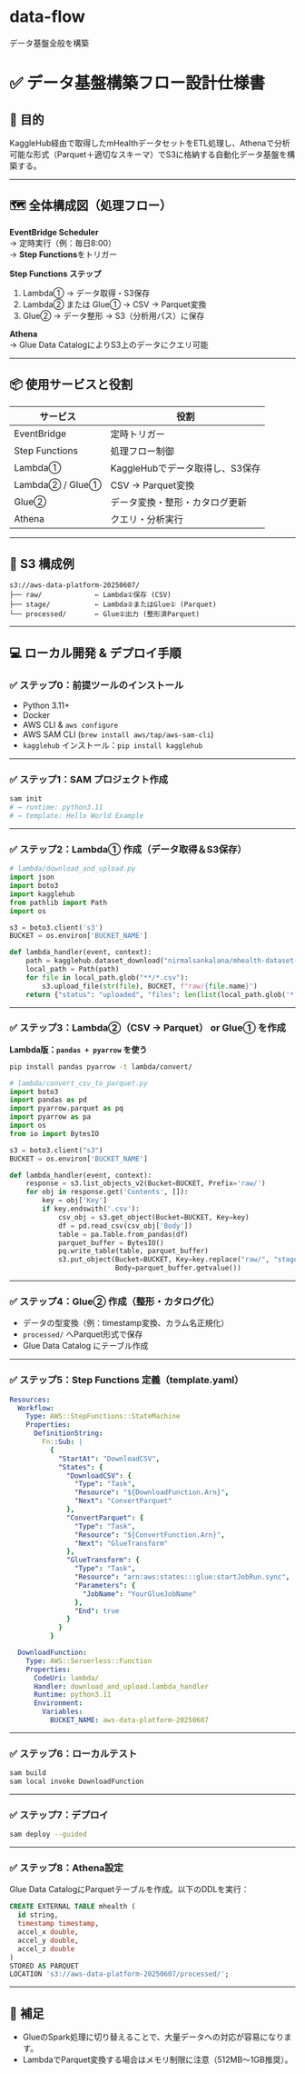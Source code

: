 # data-flow
データ基盤全般を構築

# ✅ データ基盤構築フロー設計仕様書

## 🎯 目的

KaggleHub経由で取得したmHealthデータセットをETL処理し、Athenaで分析可能な形式（Parquet＋適切なスキーマ）でS3に格納する自動化データ基盤を構築する。

---

## 🗺️ 全体構成図（処理フロー）

**EventBridge Scheduler**  
→ 定時実行（例：毎日8:00）  
→ **Step Functions**をトリガー

**Step Functions ステップ**
1. Lambda① → データ取得・S3保存  
2. Lambda② または Glue① → CSV → Parquet変換  
3. Glue② → データ整形 → S3（分析用パス）に保存

**Athena**  
→ Glue Data CatalogによりS3上のデータにクエリ可能

---

## 📦 使用サービスと役割

| サービス       | 役割                                       |
|----------------|--------------------------------------------|
| EventBridge    | 定時トリガー                               |
| Step Functions | 処理フロー制御                             |
| Lambda①        | KaggleHubでデータ取得し、S3保存            |
| Lambda② / Glue①| CSV → Parquet変換                          |
| Glue②          | データ変換・整形・カタログ更新             |
| Athena         | クエリ・分析実行                           |

---

## 🧱 S3 構成例

```
s3://aws-data-platform-20250607/
├── raw/             ← Lambda①保存 (CSV)
├── stage/           ← Lambda②またはGlue① (Parquet)
└── processed/       ← Glue②出力 (整形済Parquet)
```

---

## 💻 ローカル開発 & デプロイ手順

### ✅ ステップ0：前提ツールのインストール

- Python 3.11+
- Docker
- AWS CLI & `aws configure`
- AWS SAM CLI (`brew install aws/tap/aws-sam-cli`)
- `kagglehub` インストール：`pip install kagglehub`

---

### ✅ ステップ1：SAM プロジェクト作成

```bash
sam init
# → runtime: python3.11
# → template: Hello World Example
```

---

### ✅ ステップ2：Lambda① 作成（データ取得＆S3保存）

```python
# lambda/download_and_upload.py
import json
import boto3
import kagglehub
from pathlib import Path
import os

s3 = boto3.client('s3')
BUCKET = os.environ['BUCKET_NAME']

def lambda_handler(event, context):
    path = kagglehub.dataset_download("nirmalsankalana/mhealth-dataset-data-set")
    local_path = Path(path)
    for file in local_path.glob("**/*.csv"):
        s3.upload_file(str(file), BUCKET, f"raw/{file.name}")
    return {"status": "uploaded", "files": len(list(local_path.glob('*.csv')))}
```

---

### ✅ ステップ3：Lambda②（CSV → Parquet） or Glue① を作成

**Lambda版：`pandas + pyarrow` を使う**

```bash
pip install pandas pyarrow -t lambda/convert/
```

```python
# lambda/convert_csv_to_parquet.py
import boto3
import pandas as pd
import pyarrow.parquet as pq
import pyarrow as pa
import os
from io import BytesIO

s3 = boto3.client("s3")
BUCKET = os.environ['BUCKET_NAME']

def lambda_handler(event, context):
    response = s3.list_objects_v2(Bucket=BUCKET, Prefix='raw/')
    for obj in response.get('Contents', []):
        key = obj['Key']
        if key.endswith('.csv'):
            csv_obj = s3.get_object(Bucket=BUCKET, Key=key)
            df = pd.read_csv(csv_obj['Body'])
            table = pa.Table.from_pandas(df)
            parquet_buffer = BytesIO()
            pq.write_table(table, parquet_buffer)
            s3.put_object(Bucket=BUCKET, Key=key.replace("raw/", "stage/").replace(".csv", ".parquet"),
                          Body=parquet_buffer.getvalue())
```

---

### ✅ ステップ4：Glue② 作成（整形・カタログ化）

- データの型変換（例：timestamp変換、カラム名正規化）
- `processed/` へParquet形式で保存
- Glue Data Catalog にテーブル作成

---

### ✅ ステップ5：Step Functions 定義（template.yaml）

```yaml
Resources:
  Workflow:
    Type: AWS::StepFunctions::StateMachine
    Properties:
      DefinitionString:
        Fn::Sub: |
          {
            "StartAt": "DownloadCSV",
            "States": {
              "DownloadCSV": {
                "Type": "Task",
                "Resource": "${DownloadFunction.Arn}",
                "Next": "ConvertParquet"
              },
              "ConvertParquet": {
                "Type": "Task",
                "Resource": "${ConvertFunction.Arn}",
                "Next": "GlueTransform"
              },
              "GlueTransform": {
                "Type": "Task",
                "Resource": "arn:aws:states:::glue:startJobRun.sync",
                "Parameters": {
                  "JobName": "YourGlueJobName"
                },
                "End": true
              }
            }
          }

  DownloadFunction:
    Type: AWS::Serverless::Function
    Properties:
      CodeUri: lambda/
      Handler: download_and_upload.lambda_handler
      Runtime: python3.11
      Environment:
        Variables:
          BUCKET_NAME: aws-data-platform-20250607
```

---

### ✅ ステップ6：ローカルテスト

```bash
sam build
sam local invoke DownloadFunction
```

---

### ✅ ステップ7：デプロイ

```bash
sam deploy --guided
```

---

### ✅ ステップ8：Athena設定

Glue Data CatalogにParquetテーブルを作成。以下のDDLを実行：

```sql
CREATE EXTERNAL TABLE mhealth (
  id string,
  timestamp timestamp,
  accel_x double,
  accel_y double,
  accel_z double
)
STORED AS PARQUET
LOCATION 's3://aws-data-platform-20250607/processed/';
```

---

## 📌 補足

- GlueのSpark処理に切り替えることで、大量データへの対応が容易になります。
- LambdaでParquet変換する場合はメモリ制限に注意（512MB〜1GB推奨）。
